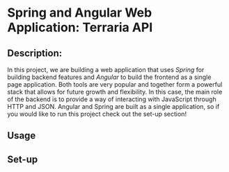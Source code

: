 # Spring and Angular Web Application: Terraria API

## Description:
In this project, we are building a web application that uses *Spring* for building backend features 
and *Angular* to build the frontend as a single page application. Both tools are very popular and together
form a powerful stack that allows for future growth and flexibility. In this case, the main role of the backend is to provide
a way of interacting with JavaScript through HTTP and JSON. Angular and Spring are built as a single application, so if you would
like to run this project check out the set-up section!
## Usage
## Set-up

